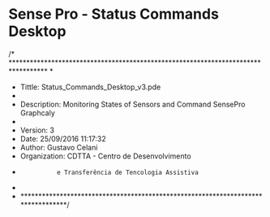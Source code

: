 
# Sense Pro - Status Commands Desktop

/* **********************************************************************************
 *
 * Tittle: Status_Commands_Desktop_v3.pde
 *
 * Description:  Monitoring States of Sensors and Command SensePro Graphcaly
 *
 * Version:      3
 * Date:         25/09/2016  11:17:32
 * Author:       Gustavo Celani
 * Organization: CDTTA - Centro de Desenvolvimento
 *               e Transferência de Tencologia Assistiva
 *
 * *********************************************************************************/

